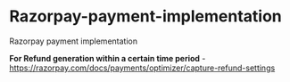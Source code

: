 # Razorpay-payment-implementation
Razorpay payment implementation


**For Refund generation within a certain time period** - https://razorpay.com/docs/payments/optimizer/capture-refund-settings
